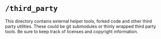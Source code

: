 # `/third_party`

This directory contains external helper tools, forked code and other third party utilities. These could be git submodules or thinly wrapped third party tools. Be sure to keep track of licenses and copyright information.
